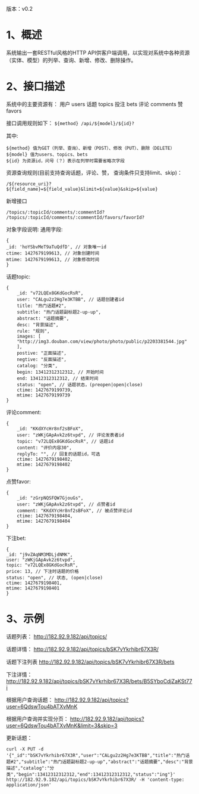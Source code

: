 版本：v0.2

# 1、概述

系统输出一套RESTful风格的HTTP API供客户端调用，以实现对系统中各种资源（实体、模型）的列举、查询、新增、修改、删除操作。

# 2、接口描述
系统中的主要资源有：
用户 users
话题 topics
投注 bets
评论 comments
赞 favors

接口调用规则如下：
`${method} /api/${model}/${id}?`

其中:
```
${method} 值为GET（列举、查询）、新增（POST）、修改（PUT）、删除（DELETE）
${model} 值为users、topics、bets
${id} 为资源id，问号（？）表示在列举时需要省略次字段
```

资源查询规则(目前支持查询话题，评论、赞， 查询条件只支持limit、skip)：
```
/${resource_uri}?${field_name}=${field_value}&limit=${value}&skip=${value}
```

新增接口
```
/topics/:topicId/comments/:commentId?
/topics/:topicId/comments/:commentId/favors/favorId?
```

对象字段说明:
通用字段: 
```
{
_id: 'hoYSbvMeT9aTuQdfD', // 对象唯一id
ctime: 1427679199613, // 对象创建时间
mtime: 1427679199613, // 对象修改时间
}
```

话题topic: 
```
{
    _id: "v72LQEx8GKdGocRsR",
    user: "CALgu2z2Hg7e3KTBB", // 话题创建者id
    title: "热门话题#2",
    subtitle: "热门话题副标题2-up-up",
    abstract: "话题摘要",
    desc: "背景描述",
    rule: "规则",
    images: [
    "http://img3.douban.com/view/photo/photo/public/p2203381544.jpg"
    ],
    postive: "正面描述",
    negtive: "反面描述",
    catalog: "分类",
    begin: 13412312312312, // 开始时间
    end: 13412312312312, // 结束时间
    status: "open", // 话题状态，(preopen|open|close)
    ctime: 1427679199739,
    mtime: 1427679199739
}
```
评论comment: 
```
{
    _id: "KKdXYcHr8nf2sBFoX",
    user: "zWKjGApAvk2z6tvpd", // 评论发表者id
    topic: "v72LQEx8GKdGocRsR", // 话题id
    content: "评价内容30",
    replyTo: "", // 回复的话题id，可选
    ctime: 1427679198402,
    mtime: 1427679198402
}
```
点赞favor: 
```
{
    _id: "zGrpNQSFQW7GjouGs",
    user: "zWKjGApAvk2z6tvpd", // 点赞者id
    comment: "KKdXYcHr8nf2sBFoX", // 被点赞评论id
    ctime: 1427679198404,
    mtime: 1427679198404
}
```
下注bet: 
```
{
_id: "j9vZAqNM3MDLjdNMK",
user: "zWKjGApAvk2z6tvpd",
topic: "v72LQEx8GKdGocRsR",
price: 13, // 下注时话题的价格
status: "open", // 状态, (open|close)
ctime: 1427679198401,
mtime: 1427679198401
}
```

# 3、示例
话题列表：
http://182.92.9.182/api/topics/

话题详情：
http://182.92.9.182/api/topics/bSK7vYkrhibr67X3R/

话题下注列表
http://182.92.9.182/api/topics/bSK7vYkrhibr67X3R/bets

下注详情：
http://182.92.9.182/api/topics/bSK7vYkrhibr67X3R/bets/B5SYboCdjZaKSt77i

根据用户查询话题：
http://182.92.9.182/api/topics?user=6QdswTou4bATXvMnK

根据用户查询并实现分页：
http://182.92.9.182/api/topics?user=6QdswTou4bATXvMnK&limit=3&skip=3

更新话题：
```
curl -X PUT -d '{"_id":"bSK7vYkrhibr67X3R","user":"CALgu2z2Hg7e3KTBB","title":"热门话题#2","subtitle":"热门话题副标题2-up-up","abstract":"话题摘要","desc":"背景描述","catalog":"分类","begin":13412312312312,"end":13412312312312,"status":"ing"}' http://182.92.9.182/api/topics/bSK7vYkrhibr67X3R/ -H 'content-type: application/json'
```




